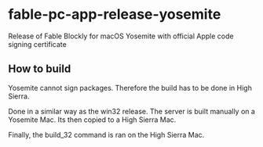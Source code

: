 # fable-pc-app-release-yosemite
Release of Fable Blockly for macOS Yosemite with official Apple code signing certificate

## How to build
Yosemite cannot sign packages. Therefore the build has to be done in High Sierra.

Done in a similar way as the win32 release. The server is built manually on a Yosemite Mac. Its then copied to a High Sierra Mac.

Finally, the build_32 command is ran on the High Sierra Mac.
